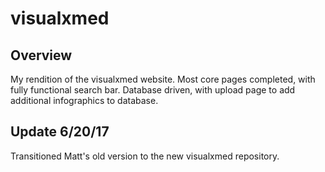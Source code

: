 # visualxmed

## Overview

My rendition of the visualxmed website. Most core pages completed, with fully functional search bar. Database driven, with upload page to add additional infographics to database. 

## Update 6/20/17
Transitioned Matt's old version to the new visualxmed repository.

